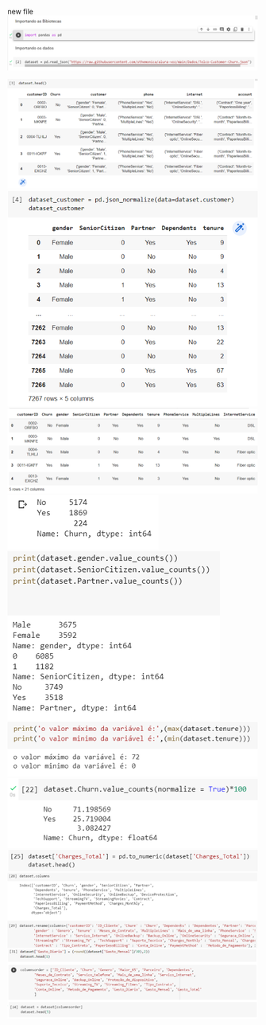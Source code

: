 new file
<img src="images/001.png">


<img src="images/002.png">


<img src="images/003.png">


<img src="images/004.png">


<img src="images/005.png">


<img src="images/006.png">


<img src="images/007.png">


<img src="images/008.png">


<img src="images/009.png">


<img src="images/010.png">


<img src="images/011.png">
